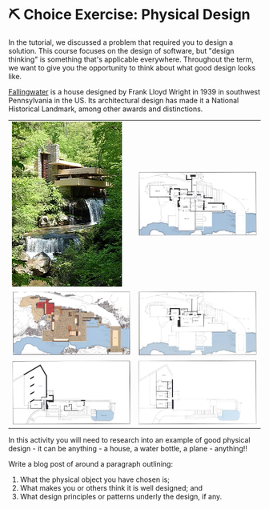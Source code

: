 # ⛏️ Choice Exercise: Physical Design

In the tutorial, we discussed a problem that required you to design a solution. This course focuses on the design of software, but "design thinking" is something that's applicable everywhere. Throughout the term, we want to give you the opportunity to think about what good design looks like.

[Fallingwater](https://en.wikipedia.org/wiki/Fallingwater) is a house designed by Frank Lloyd Wright in 1939 in southwest Pennsylvania in the US. Its architectural design has made it a National Historical Landmark, among other awards and distinctions.

<table>
  <tr>
    <td><img src="../images/fallingwater.jpg" /></td>
    <td><img src="../images/floor1.jpg" /></td>
  </tr>
  <tr>
    <td><img src="../images/floor2.jpg" /></td>
    <td><img src="../images/floor3.jpg" /></td>
  </tr>
  <tr>
    <td><img src="../images/floor4.jpg" /></td>
    <td><img src="../images/floor5.jpg" /></td>
  </tr>
</table>

In this activity you will need to research into an example of good physical design - it can be anything - a house, a water bottle, a plane - anything!!

Write a blog post of around a paragraph outlining:

1. What the physical object you have chosen is;
2. What makes you or others think it is well designed; and
3. What design principles or patterns underly the design, if any.
